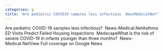 ```yaml
---
categories: g
title: "Are pediatric COVID19 samples less infectious  NewsMedicalNet"
---
```

Are pediatric COVID-19 samples less infectious?&nbsp;&nbsp;News-Medical.NetAsthma ED Visits Predict Failed Housing Inspections&nbsp;&nbsp;MedscapeWhat is the risk of severe COVID-19 in infants younger than three months?&nbsp;&nbsp;News-Medical.NetView Full coverage on Google News